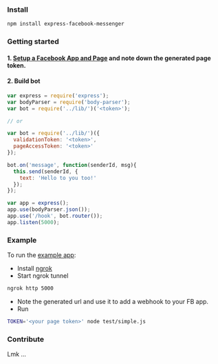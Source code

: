 ### Install

```sh
npm install express-facebook-messenger
```

### Getting started

#### 1. [Setup a Facebook App and Page](https://developers.facebook.com/docs/messenger-platform/quickstart) and note down the generated page token.

#### 2. Build bot

```js
var express = require('express');
var bodyParser = require('body-parser');
var bot = require('../lib/')('<token>');

// or

var bot = require('../lib/')({
  validationToken: '<token>',
  pageAccessToken: '<token>'
});

bot.on('message', function(senderId, msg){
  this.send(senderId, {
    text: 'Hello to you too!'
  });
});

var app = express();
app.use(bodyParser.json());
app.use('/hook', bot.router());
app.listen(5000);

```

### Example

To run the [example app](https://github.com/kelonye/express-facebook-messenger/tree/master/test/simple.js):
- Install [ngrok](https://ngrok.com)
- Start ngrok tunnel
```bash
ngrok http 5000
```
- Note the generated url and use it to add a webhook to your FB app.
- Run
```bash
TOKEN='<your page token>' node test/simple.js
```

### Contribute

Lmk ...
